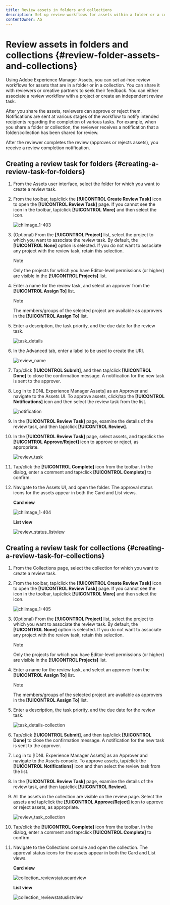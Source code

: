 ```yaml
---
title: Review assets in folders and collections
description: Set up review workflows for assets within a folder or a collection and share it with reviewers or creative partners to seek feedback.
contentOwner: AG
---
```


# Review assets in folders and collections {#review-folder-assets-and-collections}

Using Adobe Experience Manager Assets, you can set ad-hoc review workflows for assets that are in a folder or in a collection. You can share it with reviewers or creative partners to seek their feedback. You can either associate a review workflow with a project or create an independent review task.

After you share the assets, reviewers can approve or reject them. Notifications are sent at various stages of the workflow to notify intended recipients regarding the completion of various tasks. For example, when you share a folder or collection, the reviewer receives a notification that a folder/collection has been shared for review.

After the reviewer completes the review (approves or rejects assets), you receive a review completion notification.

## Creating a review task for folders {#creating-a-review-task-for-folders}

1. From the Assets user interface, select the folder for which you want to create a review task.
1. From the toolbar, tap/click the **[!UICONTROL Create Review Task]** icon to open the **[!UICONTROL Review Task]** page. If you cannot see the icon in the toolbar, tap/click **[!UICONTROL More]** and then select the icon.

   ![chlimage_1-403](assets/chlimage_1-403.png)

1. (Optional) From the **[!UICONTROL Project]** list, select the project to which you want to associate the review task. By default, the **[!UICONTROL None]** option is selected. If you do not want to associate any project with the review task, retain this selection.

   >[!NOTE]
   >
   >Only the projects for which you have Editor-level permissions (or higher) are visible in the **[!UICONTROL Projects]** list.

1. Enter a name for the review task, and select an approver from the **[!UICONTROL Assign To]** list.

   >[!NOTE]
   >
   >The members/groups of the selected project are available as approvers in the **[!UICONTROL Assign To]** list.

1. Enter a description, the task priority, and the due date for the review task.

   ![task_details](assets/task_details.png)

1. In the Advanced tab, enter a label to be used to create the URI.

   ![review_name](assets/review_name.png)

1. Tap/click **[!UICONTROL Submit]**, and then tap/click **[!UICONTROL Done]** to close the confirmation message. A notification for the new task is sent to the approver.
1. Log in to [!DNL Experience Manager Assets] as an Approver and navigate to the Assets UI. To approve assets, click/tap the **[!UICONTROL Notifications]** icon and then select the review task from the list.

   ![notification](assets/notification.png)

1. In the **[!UICONTROL Review Task]** page, examine the details of the review task, and then tap/click **[!UICONTROL Review]**.
1. In the **[!UICONTROL Review Task]** page, select assets, and tap/click the **[!UICONTROL Approve/Reject]** icon to approve or reject, as appropriate.

   ![review_task](assets/review_task.png)

1. Tap/click the **[!UICONTROL Complete]** icon from the toolbar. In the dialog, enter a comment and tap/click  **[!UICONTROL Complete]** to confirm.
1. Navigate to the Assets UI, and open the folder. The approval status icons for the assets appear in both the Card and List views.

   **Card view**

   ![chlimage_1-404](assets/chlimage_1-404.png)

   **List view**

   ![review_status_listview](assets/review_status_listview.png)

## Creating a review task for collections {#creating-a-review-task-for-collections}

1. From the Collections page, select the collection for which you want to create a review task.
1. From the toolbar, tap/click the **[!UICONTROL Create Review Task]** icon to open the **[!UICONTROL Review Task]** page. If you cannot see the icon in the toolbar, tap/click **[!UICONTROL More]** and then select the icon.

   ![chlimage_1-405](assets/chlimage_1-405.png)

1. (Optional) From the **[!UICONTROL Project]** list, select the project to which you want to associate the review task. By default, the **[!UICONTROL None]** option is selected. If you do not want to associate any project with the review task, retain this selection.

   >[!NOTE]
   >
   >Only the projects for which you have Editor-level permissions (or higher) are visible in the **[!UICONTROL Projects]** list.

1. Enter a name for the review task, and select an approver from the **[!UICONTROL Assign To]** list.

   >[!NOTE]
   >
   >The members/groups of the selected project are available as approvers in the **[!UICONTROL Assign To]** list.

1. Enter a description, the task priority, and the due date for the review task.

   ![task_details-collection](assets/task_details-collection.png)

1. Tap/click **[!UICONTROL Submit]**, and then tap/click **[!UICONTROL Done]** to close the confirmation message. A notification for the new task is sent to the approver.
1. Log in to [!DNL Experience Manager Assets] as an Approver and navigate to the Assets console. To approve assets, tap/click the **[!UICONTROL Notifications]** icon and then select the review task from the list.
1. In the **[!UICONTROL Review Task]** page, examine the details of the review task, and then tap/click **[!UICONTROL Review]**.
1. All the assets in the collection are visible on the review page. Select the assets and tap/click the **[!UICONTROL Approve/Reject]** icon to approve or reject assets, as appropriate.

   ![review_task_collection](assets/review_task_collection.png)

1. Tap/click the **[!UICONTROL Complete]** icon from the toolbar. In the dialog, enter a comment and tap/click **[!UICONTROL Complete]** to confirm.
1. Navigate to the Collections console and open the collection. The approval status icons for the assets appear in both the Card and List views.

   **Card view**

   ![collection_reviewstatuscardview](assets/collection_reviewstatuscardview.png)

   **List view**

   ![collection_reviewstatuslistview](assets/collection_reviewstatuslistview.png)

